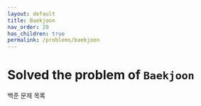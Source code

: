 ```yaml
---
layout: default
title: Baekjoon
nav_order: 20
has_children: true
permalink: /problems/baekjoon
---
```


# Solved the problem of `Baekjoon`

백준 문제 목록
